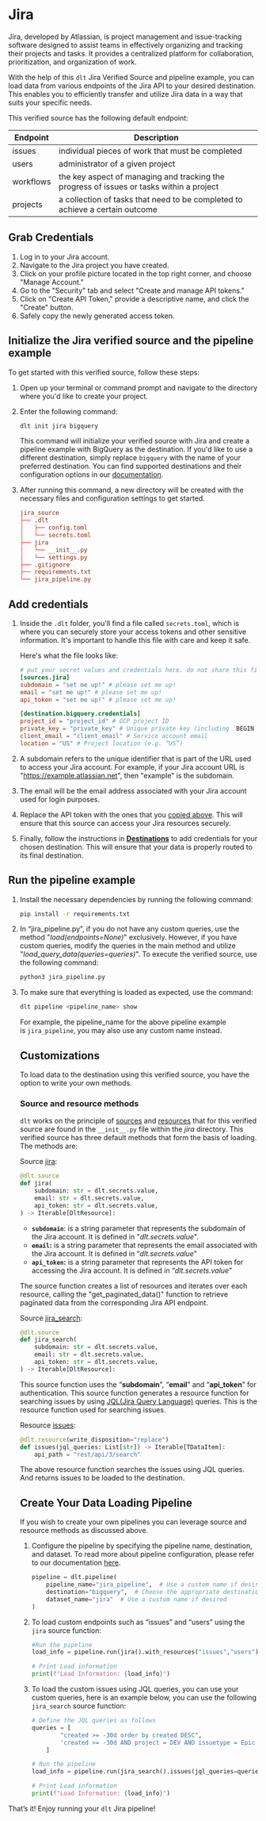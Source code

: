 # Jira

Jira, developed by Atlassian, is project management and issue-tracking software designed to assist teams in effectively organizing and tracking their projects and tasks. It provides a centralized platform for collaboration, prioritization, and organization of work.

With the help of this `dlt` Jira Verified Source and pipeline example, you can load data from various endpoints of the Jira API to your desired destination. This enables you to efficiently transfer and utilize Jira data in a way that suits your specific needs.

This verified source has the following default endpoint:

| Endpoint | Description |
| --- | --- |
| issues | individual pieces of work that must be completed |
| users | administrator of a given project |
| workflows | the key aspect of managing and tracking the progress of issues or tasks within a project |
| projects | a collection of tasks that need to be completed to achieve a certain outcome |

## Grab Credentials

1. Log in to your Jira account.
2. Navigate to the Jira project you have created.
3. Click on your profile picture located in the top right corner, and choose "Manage Account."
4. Go to the "Security" tab and select "Create and manage API tokens."
5. Click on "Create API Token," provide a descriptive name, and click the "Create" button.
6. Safely copy the newly generated access token.

## Initialize the Jira verified source and the pipeline example

To get started with this verified source, follow these steps:

1. Open up your terminal or command prompt and navigate to the directory where you'd like to create your project.
2. Enter the following command:

    ```bash
    dlt init jira bigquery
    ```

    This command will initialize your verified source with Jira and create a pipeline example with BigQuery as the destination. If you'd like to use a different destination, simply replace `bigquery` with the name of your preferred destination. You can find supported destinations and their configuration options in our [documentation](https://dlthub.com/docs/dlt-ecosystem/destinations).

3. After running this command, a new directory will be created with the necessary files and configuration settings to get started.

    ```toml
    jira_source
    ├── .dlt
    │   ├── config.toml
    │   └── secrets.toml
    ├── jira
    │   └── __init__.py
    │   └── settings.py
    ├── .gitignore
    ├── requirements.txt
    └── jira_pipeline.py
    ```


## **Add credentials**

1. Inside the `.dlt` folder, you'll find a file called `secrets.toml`, which is where you can securely store your access tokens and other sensitive information. It's important to handle this file with care and keep it safe.

    Here's what the file looks like:

    ```toml
    # put your secret values and credentials here. do not share this file and do not push it to github
    [sources.jira]
    subdomain = "set me up!" # please set me up!
    email = "set me up!" # please set me up!
    api_token = "set me up!" # please set me up!

    [destination.bigquery.credentials]
    project_id = "project_id" # GCP project ID
    private_key = "private_key" # Unique private key (including `BEGIN and END PRIVATE KEY`)
    client_email = "client_email" # Service account email
    location = "US" # Project location (e.g. “US”)
    ```

2. A subdomain refers to the unique identifier that is part of the URL used to access your Jira account. For example, if your Jira account URL is "https://example.atlassian.net", then "example" is the subdomain.
3. The email will be the email address associated with your Jira account used for login purposes.
4. Replace the API token with the ones that you [copied above](jira.md#grab-credentials). This will ensure that this source can access your Jira resources securely.
5. Finally, follow the instructions in **[Destinations](https://dlthub.com/docs/dlt-ecosystem/destinations)** to add credentials for your chosen destination. This will ensure that your data is properly routed to its final destination.

## Run the pipeline example

1. Install the necessary dependencies by running the following command:

    ```bash
    pip install -r requirements.txt
    ```

2. In “jira_pipeline.py”, if you do not have any custom queries, use the method "*load(endpoints=None)*" exclusively. However, if you have custom queries, modify the queries in the main method and utilize "*load_query_data(queries=queries)*". To execute the verified source, use the following command:

    ```bash
    python3 jira_pipeline.py
    ```

3. To make sure that everything is loaded as expected, use the command:

    ```bash
    dlt pipeline <pipeline_name> show
    ```

    For example, the pipeline_name for the above pipeline example is `jira_pipeline`, you may also use any custom name instead.

    ## Customizations

    To load data to the destination using this verified source, you have the option to write your own methods.

    ### **Source and resource methods**

    `dlt` works on the principle of [sources](https://dlthub.com/docs/general-usage/source) and [resources](https://dlthub.com/docs/general-usage/resource) that for this verified source are found in the `__init__.py` file within the *jira* directory. This verified source has three default methods that form the basis of loading. The methods are:

    Source <u>jira</u>:

    ```python
    @dlt.source
    def jira(
        subdomain: str = dlt.secrets.value,
        email: str = dlt.secrets.value,
        api_token: str = dlt.secrets.value,
    ) -> Iterable[DltResource]:
    ```

    - **`subdomain`**: is a string parameter that represents the subdomain of the Jira account. It is defined in "*dlt.secrets.value*".
    - **`email`:** is a string parameter that represents the email associated with the Jira account. It is defined in “*dlt.secrets.value*”
    - **`api_token`:** is a string parameter that represents the API token for accessing the Jira account. It is defined in “*dlt.secrets.value*”

    The source function creates a list of resources and iterates over each resource, calling the "get_paginated_data()" function to retrieve paginated data from the corresponding Jira API endpoint.

    Source <u>jira_search</u>:

    ```python
    @dlt.source
    def jira_search(
        subdomain: str = dlt.secrets.value,
        email: str = dlt.secrets.value,
        api_token: str = dlt.secrets.value,
    ) -> Iterable[DltResource]:
    ```

    This source function uses the “**subdomain**”, “**email**” and “**api_token**” for authentication. This source function generates a resource function for searching issues by using [JQL(Jira Query Language)](https://support.atlassian.com/jira-service-management-cloud/docs/use-advanced-search-with-jira-query-language-jql/) queries. This is the resource function used for searching issues.

    Resource <u>issues</u>:

    ```python
    @dlt.resource(write_disposition="replace")
    def issues(jql_queries: List[str]) -> Iterable[TDataItem]:
        api_path = "rest/api/3/search"
    ```

    The above resource function searches the issues using JQL queries. And returns issues to be loaded to the destination.

    ## **Create Your Data Loading Pipeline**

    If you wish to create your own pipelines you can leverage source and resource methods as discussed above.

    1. Configure the pipeline by specifying the pipeline name, destination, and dataset. To read more about pipeline configuration, please refer to our documentation [here](https://dlthub.com/docs/general-usage/pipeline).

        ```python
        pipeline = dlt.pipeline(
            pipeline_name="jira_pipeline",  # Use a custom name if desired
            destination="bigquery",  # Choose the appropriate destination (e.g., duckdb, redshift, post)
            dataset_name="jira"  # Use a custom name if desired
        )
        ```

    2. To load custom endpoints such as “issues” and “users” using the `jira` source function:

        ```python
        #Run the pipeline
        load_info = pipeline.run(jira().with_resources("issues","users"))

        # Print Load information
        print(f"Load Information: {load_info}")
        ```

    3. To load the custom issues using JQL queries, you can use your custom queries, here is an example below, you can use the following `jira_search` source function:

        ```python
        # Define the JQL queries as follows
        queries = [
                "created >= -30d order by created DESC",
                'created >= -30d AND project = DEV AND issuetype = Epic AND status = "In Progress" order by created DESC',
            ]

        # Run the pipeline
        load_info = pipeline.run(jira_search().issues(jql_queries=queries))

        # Print Load information
        print(f"Load Information: {load_info}")
        ```


That’s it! Enjoy running your `dlt` Jira pipeline!
